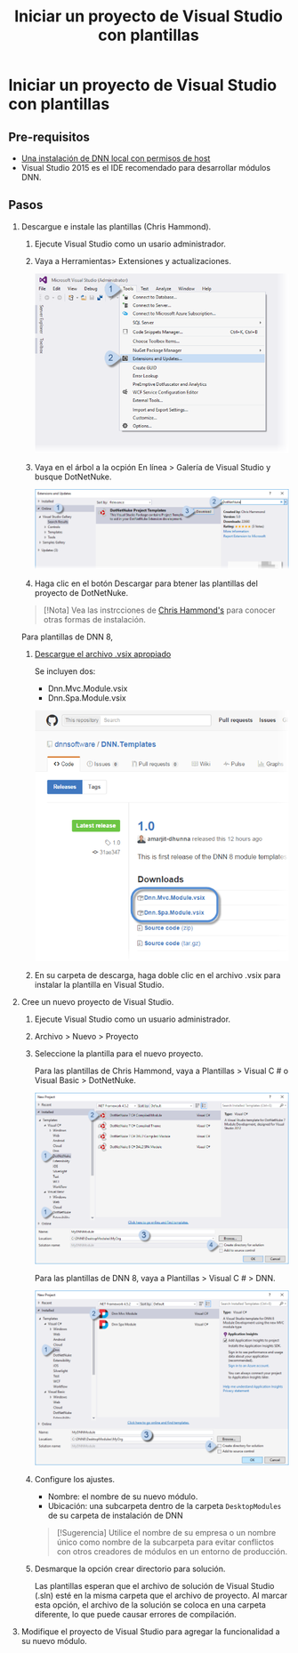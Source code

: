 ﻿---
uid: start-vs-project-with-templates
locale: es
title: Iniciar un proyecto de Visual Studio con plantillas
dnnversion: 09.02.00
previous-topic: create-module-using-templates
next-topic: test-module
links: ["[Blog de la comunidad de DNN: Desarrollo de módulos para no desarrolladores, expertos en temas o principiantes de DNN - Serie de blogs por Clinton Patterson](https://www.dnnsoftware.com/community-blog/cid/155064/module-development-for-non-developers-skinners-dnn-beginners--blog-series-intro)","[Uso de las nuevas plantillas de desarrollo de módulos para DotNetNuke 7 por Chris Hammond](https://www.chrishammond.com/blog/itemid/2616/using-the-new-module-development-templates-for-dot)"]
---

# Iniciar un proyecto de Visual Studio con plantillas

## Pre-requisitos

*   [Una instalación de DNN local con permisos de host](xref:set-up-dnn)
*   Visual Studio 2015 es el IDE recomendado para desarrollar módulos DNN.

## Pasos

1.  Descargue e instale las plantillas (Chris Hammond).    

    1.  Ejecute Visual Studio como un usario administrador.
    2.  Vaya a Herramientas> Extensiones y actualizaciones.

        ![Herramientas> Extensiones y actualizaciones](/images/scr-VS2015ExtAndUpdates.png)



    3.  Vaya en el árbol a la ocpión En línea > Galería de Visual Studio y busque DotNetNuke.

        ![En línea> Galería de Visual Studio, busque DotNetNuke y descargue](/images/scr-VS2015Search4DNN.png)


    4.  Haga clic en el botón Descargar para btener las plantillas del proyecto de DotNetNuke.

    > [!Nota] Vea las instrcciones de [Chris Hammond's](https://www.chrishammond.com/blog/itemid/2616/using-the-new-module-development-templates-for-dot) para conocer otras formas de instalación.

    Para plantillas de DNN 8,

    1.  [Descargue el archivo .vsix apropiado](https://github.com/dnnsoftware/DNN.Templates/releases)

        Se incluyen dos:

        *   Dnn.Mvc.Module.vsix
        *   Dnn.Spa.Module.vsix

        ![Descargar las plantillas de DNN8 desde Github](/images/scr-VS2015DNN8Templates-11.png)

    2.  En su carpeta de descarga, haga doble clic en el archivo .vsix para instalar la plantilla en Visual Studio.
2.  Cree un nuevo proyecto de Visual Studio.
    1.  Ejecute Visual Studio como un usuario administrador.
    2.  Archivo \> Nuevo \> Proyecto
    3.  Seleccione la plantilla para el nuevo proyecto.

        Para las plantillas de Chris Hammond, vaya a Plantillas \> Visual C # o Visual Basic \> DotNetNuke.

        ![Visual Studio \> Nuevo \> Proyecto con plantillas de Chris Hammond](/images/scr-VS2015NewProjectWithTemplates-02.png)

        Para las plantillas de DNN 8, vaya a Plantillas \> Visual C # \> DNN.

        ![Visual Studio \> Nuevo \> Proyecto con plantillas DNN8](/images/scr-VS2015NewProjectWithTemplates-01.png)

    4.  Configure los ajustes.

        *   Nombre: el nombre de su nuevo módulo.
        *   Ubicación: una subcarpeta dentro de la carpeta `DesktopModules` de su carpeta de instalación de DNN

        >[!Sugerencia] Utilice el nombre de su empresa o un nombre único como nombre de la subcarpeta para evitar conflictos con otros creadores de módulos en un entorno de producción.

    5.  Desmarque la opción crear directorio para solución.

        Las plantillas esperan que el archivo de solución de Visual Studio (.sln) esté en la misma carpeta que el archivo de proyecto. Al marcar esta opción, el archivo de la solución se coloca en una carpeta diferente, lo que puede causar errores de compilación.

3.  Modifique el proyecto de Visual Studio para agregar la funcionalidad a su nuevo módulo.
